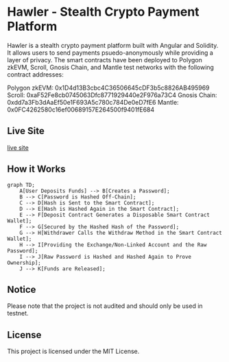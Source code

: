 # Hawler - Stealth Crypto Payment Platform

Hawler is a stealth crypto payment platform built with Angular and Solidity. It allows users to send payments psuedo-anonymously while providing a layer of privacy. The smart contracts have been deployed to Polygon zkEVM, Scroll, Gnosis Chain, and Mantle test networks with the following contract addresses:

Polygon zkEVM: 0x1D4d13B3cbc4C36506645cDF3b5c8826AB495969
Scroll: 0xaF52Fe8cb0745063Dfc8771929440e2F976a73C4
Gnosis Chain: 0xdd7a3Fb3dAaEf50e1F693A5c780c784De0eD7fE6
Mantle: 0x0FC4262580c16ef00689157E264500f9401fE684

## Live Site
[live site](https://hawler.vercel.app/)

## How it Works
```mermaid
graph TD;
    A[User Deposits Funds] --> B[Creates a Password];
    B --> C[Password is Hashed Off-Chain];
    C --> D[Hash is Sent to the Smart Contract];
    D --> E[Hash is Hashed Again in the Smart Contract];
    E --> F[Deposit Contract Generates a Disposable Smart Contract Wallet];
    F --> G[Secured by the Hashed Hash of the Password];
    G --> H[Withdrawer Calls the Withdraw Method in the Smart Contract Wallet];
    H --> I[Providing the Exchange/Non-Linked Account and the Raw Password];
    I --> J[Raw Password is Hashed and Hashed Again to Prove Ownership];
    J --> K[Funds are Released];
```

## Notice
Please note that the project is not audited and should only be used in testnet.

## License
This project is licensed under the MIT License.
